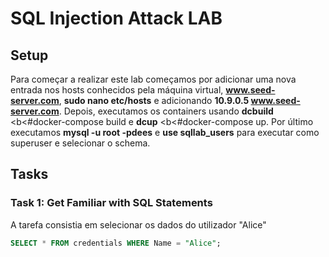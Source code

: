 # SQL Injection Attack LAB

## Setup

Para começar a realizar este lab começamos por adicionar uma nova entrada nos hosts conhecidos pela máquina virtual, <b>www.seed-server.com</b>, <b>sudo nano etc/hosts</b> e adicionando <b>10.9.0.5 www.seed-server.com</b>. Depois, executamos os containers usando <b>dcbuild</b> <b<#docker-compose build</b> e <b>dcup</b> <b<#docker-compose up</b>. Por último executamos <b>mysql -u root -pdees</b> e <b>use sqllab_users</b> para executar como superuser e selecionar o schema.


## Tasks

### Task 1: Get Familiar with SQL Statements

A tarefa consistia em selecionar os dados do utilizador "Alice"

```sql
SELECT * FROM credentials WHERE Name = "Alice";
```

